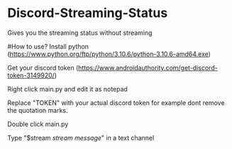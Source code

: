 # Discord-Streaming-Status
Gives you the streaming status without streaming

#How to use?
Install python (https://www.python.org/ftp/python/3.10.6/python-3.10.6-amd64.exe)

Get your discord token (https://www.androidauthority.com/get-discord-token-3149920/)

Right click main.py and edit it as notepad

Replace "TOKEN" with your actual discord token for example dont remove the quotation marks.

Double click main.py

Type "$stream *stream message*" in a text channel

